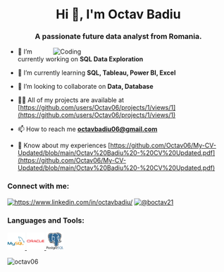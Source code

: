 <h1 align="center">Hi 👋, I'm Octav Badiu</h1>
<h3 align="center">A passionate future data analyst from Romania.</h3>

<img align="right" alt="Coding" width="400" src="https://cdn.dribbble.com/users/1162077/screenshots/3848914/programmer.gif">

- 🔭 I’m currently working on **SQL Data Exploration**

- 🌱 I’m currently learning **SQL, Tableau, Power BI, Excel**

- 👯 I’m looking to collaborate on **Data, Database**

- 👨‍💻 All of my projects are available at [https://github.com/users/Octav06/projects/1/views/1](https://github.com/users/Octav06/projects/1/views/1)

- 📫 How to reach me **octavbadiu06@gmail.com**

- 📄 Know about my experiences [https://github.com/Octav06/My-CV-Updated/blob/main/Octav%20Badiu%20-%20CV%20Updated.pdf](https://github.com/Octav06/My-CV-Updated/blob/main/Octav%20Badiu%20-%20CV%20Updated.pdf)

<h3 align="left">Connect with me:</h3>
<p align="left">
<a href="https://linkedin.com/in/https://www.linkedin.com/in/octavbadiu/" target="blank"><img align="center" src="https://raw.githubusercontent.com/rahuldkjain/github-profile-readme-generator/master/src/images/icons/Social/linked-in-alt.svg" alt="https://www.linkedin.com/in/octavbadiu/" height="30" width="40" /></a>
<a href="https://instagram.com/@boctav21" target="blank"><img align="center" src="https://raw.githubusercontent.com/rahuldkjain/github-profile-readme-generator/master/src/images/icons/Social/instagram.svg" alt="@boctav21" height="30" width="40" /></a>
</p>

<h3 align="left">Languages and Tools:</h3>
<p align="left"> <a href="https://www.mysql.com/" target="_blank" rel="noreferrer"> <img src="https://raw.githubusercontent.com/devicons/devicon/master/icons/mysql/mysql-original-wordmark.svg" alt="mysql" width="40" height="40"/> </a> <a href="https://www.oracle.com/" target="_blank" rel="noreferrer"> <img src="https://raw.githubusercontent.com/devicons/devicon/master/icons/oracle/oracle-original.svg" alt="oracle" width="40" height="40"/> </a> <a href="https://www.postgresql.org" target="_blank" rel="noreferrer"> <img src="https://raw.githubusercontent.com/devicons/devicon/master/icons/postgresql/postgresql-original-wordmark.svg" alt="postgresql" width="40" height="40"/> </a> </p>

<p><img align="center" src="https://github-readme-streak-stats.herokuapp.com/?user=octav06&" alt="octav06" /></p>
